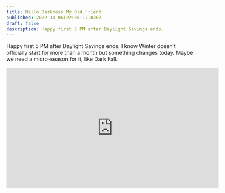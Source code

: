 ```yaml
---
title: Hello Darkness My Old Friend
published: 2022-11-06T22:06:17.038Z
draft: false
description: Happy first 5 PM after Daylight Savings ends.
---
```

Happy first 5 PM after Daylight Savings ends. I know Winter doesn’t officially start for more than a month but something changes today. Maybe we need a micro-season for it, like Dark Fall.

<iframe width="560" height="315" src="https://www.youtube.com/embed/xUZgM96XY7s" title="YouTube video player" frameborder="0" allow="accelerometer; autoplay; clipboard-write; encrypted-media; gyroscope; picture-in-picture" allowfullscreen></iframe>